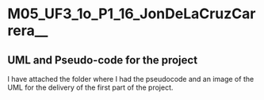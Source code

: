 # M05_UF3_1o_P1_16_JonDeLaCruzCarrera__
UML and Pseudo-code for the project
-----------------------------------------
I have attached the folder where I had the pseudocode and an image of the UML for the delivery of the first part of the project.
